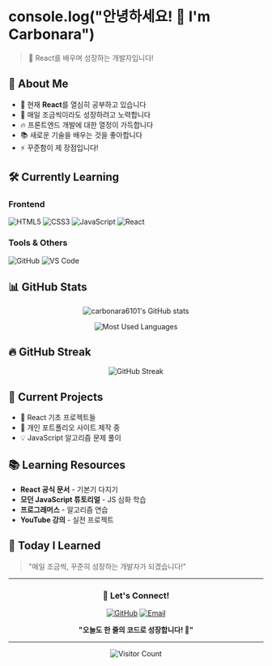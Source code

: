# console.log("안녕하세요! 👋 I'm Carbonara")

> 🍝 React를 배우며 성장하는 개발자입니다!

## 🚀 About Me

- 🌱 현재 **React**를 열심히 공부하고 있습니다
- 💪 매일 조금씩이라도 성장하려고 노력합니다
- 🔥 프론트엔드 개발에 대한 열정이 가득합니다
- 📚 새로운 기술을 배우는 것을 좋아합니다
- ⚡ 꾸준함이 제 장점입니다!

## 🛠️ Currently Learning

### Frontend
![HTML5](https://img.shields.io/badge/-HTML5-E34F26?style=flat-square&logo=html5&logoColor=white)
![CSS3](https://img.shields.io/badge/-CSS3-1572B6?style=flat-square&logo=css3&logoColor=white)
![JavaScript](https://img.shields.io/badge/-JavaScript-F7DF1E?style=flat-square&logo=javascript&logoColor=black)
![React](https://img.shields.io/badge/-React-61DAFB?style=flat-square&logo=react&logoColor=black)

### Tools & Others
![GitHub](https://img.shields.io/badge/-GitHub-181717?style=flat-square&logo=github&logoColor=white)
![VS Code](https://img.shields.io/badge/-VS%20Code-007ACC?style=flat-square&logo=visual-studio-code&logoColor=white)


## 📊 GitHub Stats

<div align="center">
  
![carbonara6101's GitHub stats](https://github-readme-stats.vercel.app/api?username=carbonara6101&show_icons=true&theme=react&hide_border=true&bg_color=0D1117)

![Most Used Languages](https://github-readme-stats.vercel.app/api/top-langs/?username=carbonara6101&layout=compact&theme=react&hide_border=true&bg_color=0D1117)

</div>

## 🔥 GitHub Streak

<div align="center">
  
![GitHub Streak](https://github-readme-streak-stats.herokuapp.com/?user=carbonara6101&theme=react&hide_border=true&background=0D1117)

</div>

## 🌟 Current Projects

- 🎯 React 기초 프로젝트들
- 📝 개인 포트폴리오 사이트 제작 중
- 💡 JavaScript 알고리즘 문제 풀이

## 📚 Learning Resources

- **React 공식 문서** - 기본기 다지기
- **모던 JavaScript 튜토리얼** - JS 심화 학습
- **프로그래머스** - 알고리즘 연습
- **YouTube 강의** - 실전 프로젝트

## 💭 Today I Learned

> "매일 조금씩, 꾸준히 성장하는 개발자가 되겠습니다!"

---

<div align="center">
  
### 🍝 Let's Connect!

[![GitHub](https://img.shields.io/badge/-GitHub-181717?style=flat-square&logo=github&logoColor=white)](https://github.com/carbonara6101)
[![Email](https://img.shields.io/badge/-Email-D14836?style=flat-square&logo=gmail&logoColor=white)](mailto:jungho9966@gmail.com)

**"오늘도 한 줄의 코드로 성장합니다! 🚀"**

</div>

---

<div align="center">
  
![Visitor Count](https://profile-counter.glitch.me/carbonara6101/count.svg)

</div>
